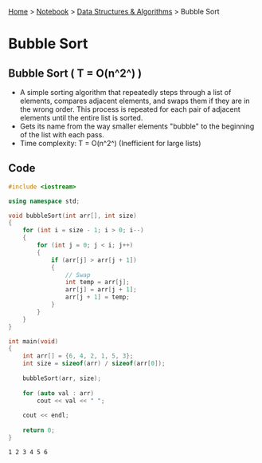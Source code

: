 <a href="../../">Home</a> > <a href="../notebook">Notebook</a> > <a href="./">Data Structures & Algorithms</a> > Bubble Sort

# Bubble Sort



## Bubble Sort ( T = O(n^2^) )

* A simple sorting algorithm that repeatedly steps through a list of elements, compares adjacent elements, and swaps them if they  are in the wrong order. This process is repeated for each pair of adjacent elements until the entire list is sorted.
* Gets its name from the way smaller elements "bubble" to the beginning of the list with each pass.
* Time complexity: T = O(n^2^)  (Inefficient for large lists)



## Code

```cpp
#include <iostream>

using namespace std;

void bubbleSort(int arr[], int size)
{
    for (int i = size - 1; i > 0; i--)
    {
        for (int j = 0; j < i; j++)
        {
            if (arr[j] > arr[j + 1])
            {
                // Swap
                int temp = arr[j];
                arr[j] = arr[j + 1];
                arr[j + 1] = temp;
            }
        }
    }
}

int main(void)
{
    int arr[] = {6, 4, 2, 1, 5, 3};
    int size = sizeof(arr) / sizeof(arr[0]);
    
    bubbleSort(arr, size);
    
    for (auto val : arr)
        cout << val << " ";
	
    cout << endl;
    
    return 0;
}
```

```plain
1 2 3 4 5 6
```

